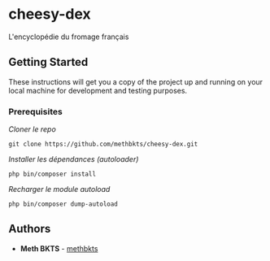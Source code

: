 # cheesy-dex
L'encyclopédie du fromage français

## Getting Started

These instructions will get you a copy of the project up and running on your local machine for development and testing purposes.

### Prerequisites

_Cloner le repo_
```
git clone https://github.com/methbkts/cheesy-dex.git
```

_Installer les dépendances (autoloader)_
```
php bin/composer install
```

_Recharger le module autoload_
```
php bin/composer dump-autoload
```

## Authors

* **Meth BKTS** - [methbkts](https://github.com/methbkts)
